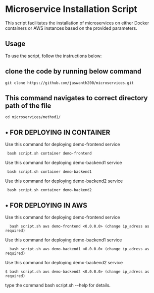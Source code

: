 # Microservice Installation Script <br>

This script facilitates the installation of microservices on either Docker containers or AWS instances based on the provided parameters.

## Usage
To use the script, follow the instructions below: <br>

## clone the code by running below command
```
git clone https://github.com/jaswanth200/microservices.git 
```
## This command navigates to correct directory path of the file 
```
cd microservices/method1/
```

## • FOR DEPLOYING IN CONTAINER <br>

Use this command for deploying demo-frontend service <br>
  ```
   bash script.sh container demo-frontend
  ```

Use this command for deploying demo-backend1 service <br>
```  
 bash script.sh container demo-backend1
```

Use this command for deploying demo-backend2 service <br>
```  
 bash script.sh container demo-backend2
```

## • FOR DEPLOYING IN AWS <br>
 
Use this command for deploying demo-frontend service <br>
 ``` 
   bash script.sh aws demo-frontend <0.0.0.0> (change ip_adress as required)
```

Use this command for deploying demo-backend1 service    
 ``` 
   bash script.sh aws demo-backend1 <0.0.0.0> (change ip_adress as required)
```

Use this command for deploying demo-backend2 service    
  ```
  $ bash script.sh aws demo-backend2 <0.0.0.0> (change ip_adress as required)
```

type the command bash script.sh --help for details.
